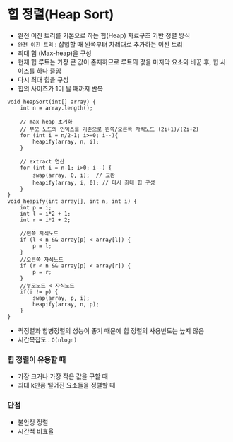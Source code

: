 # 힙 정렬(Heap Sort)

- 완전 이진 트리를 기본으로 하는 힙(Heap) 자료구조 기반 정렬 방식
- ```완전 이진 트리``` : 삽입할 때 왼쪽부터 차례대로 추가하는 이진 트리
- 최대 힙 (Max-heap)을 구성
- 현재 힙 루트는 가장 큰 값이 존재하므로 루트의 값을 마지막 요소와 바꾼 후, 힙 사이즈를 하나 줄임
- 다시 최대 힙을 구성
- 힙의 사이즈가 1이 될 때까지 반복


```
void heapSort(int[] array) {
    int n = array.length();
    
    // max heap 초기화
    // 부모 노드의 인덱스를 기준으로 왼쪽/오른쪽 자식노드 (2i+1)/(2i+2)
    for (int i = n/2-1; i>=0; i--){
        heapify(array, n, i); 
    }
    
    // extract 연산
    for (int i = n-1; i>0; i--) {
        swap(array, 0, i);  // 교환
        heapify(array, i, 0); // 다시 최대 힙 구성
    }
}
void heapify(int array[], int n, int i) {
    int p = i;
    int l = i*2 + 1;
    int r = i*2 + 2;
    
    //왼쪽 자식노드
    if (l < n && array[p] < array[l]) {
        p = l;
    }
    //오른쪽 자식노드
    if (r < n && array[p] < array[r]) {
        p = r;
    }
    //부모노드 < 자식노드
    if(i != p) {
        swap(array, p, i);
        heapify(array, n, p);
    }
}
```

- 퀵정렬과 합병정렬의 성능이 좋기 때문에 힙 정렬의 사용빈도는 높지 않음
- 시간복잡도 : ```O(nlogn)```

### 힙 정렬이 유용할 때
- 가장 크거나 가장 작은 값을 구할 때
- 최대 k만큼 떨어진 요소들을 정렬할 때

### 단점
- 불안정 정렬
- 시간적 비효율
